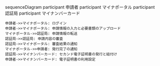 sequenceDiagram
    participant 申請者
    participant マイナポータル
    participant 認証局
    participant マイナンバーカード

    申請者->>マイナポータル: ログイン
    申請者->>マイナポータル: 申請情報の入力と必要書類のアップロード
    マイナポータル->>認証局: 申請情報の転送
    認証局->>認証局: 申請内容の審査
    認証局->>マイナポータル: 審査結果の通知
    マイナポータル->>申請者: 発行完了の通知
    認証局->>マイナンバーカード: セカンド電子証明書の発行と紐付け
    申請者->>マイナンバーカード: 電子証明書の利用設定
